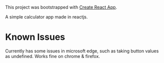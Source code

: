 This project was bootstrapped with [Create React App](https://github.com/facebookincubator/create-react-app).

A simple calculator app made in reactjs. 

# Known Issues

Currently has some issues in microsoft edge, such as taking button values as undefined. Works fine on chrome & firefox.
